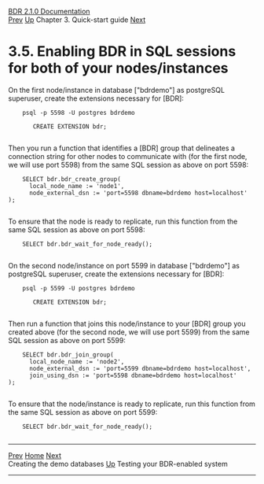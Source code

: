   [BDR 2.1.0 Documentation](README.md)                                                                                                                 
  [Prev](quickstart-creating.md "Creating the demo databases")   [Up](quickstart.md)    Chapter 3. Quick-start guide    [Next](quickstart-testing.md "Testing your BDR-enabled system")  


# 3.5. Enabling BDR in SQL sessions for both of your nodes/instances

On the first node/instance in database [\"bdrdemo\"] as
postgreSQL superuser, create the extensions necessary for
[BDR]:

``` PROGRAMLISTING
    psql -p 5598 -U postgres bdrdemo

       CREATE EXTENSION bdr;
    
```

Then you run a function that identifies a [BDR] group that
delineates a connection string for other nodes to communicate with (for
the first node, we will use port 5598) from the same SQL session as
above on port 5598:

``` PROGRAMLISTING
    SELECT bdr.bdr_create_group(
      local_node_name := 'node1',
      node_external_dsn := 'port=5598 dbname=bdrdemo host=localhost'
);
    
```

To ensure that the node is ready to replicate, run this function from
the same SQL session as above on port 5598:

``` PROGRAMLISTING
    SELECT bdr.bdr_wait_for_node_ready();
    
```

On the second node/instance on port 5599 in database
[\"bdrdemo\"] as postgreSQL superuser, create the extensions
necessary for [BDR]:

``` PROGRAMLISTING
    psql -p 5599 -U postgres bdrdemo

       CREATE EXTENSION bdr;
    
```

Then run a function that joins this node/instance to your
[BDR] group you created above (for the second node, we
will use port 5599) from the same SQL session as above on port 5599:

``` PROGRAMLISTING
    SELECT bdr.bdr_join_group(
      local_node_name := 'node2',
      node_external_dsn := 'port=5599 dbname=bdrdemo host=localhost',
      join_using_dsn := 'port=5598 dbname=bdrdemo host=localhost'
);
    
```

To ensure that the node/instance is ready to replicate, run this
function from the same SQL session as above on port 5599:

``` PROGRAMLISTING
    SELECT bdr.bdr_wait_for_node_ready();
    
```



  ------------------------------------------------- -------------------------------------- ------------------------------------------------
  [Prev](quickstart-creating.md)     [Home](README.md)      [Next](quickstart-testing.md)  
  Creating the demo databases                        [Up](quickstart.md)                   Testing your BDR-enabled system
  ------------------------------------------------- -------------------------------------- ------------------------------------------------
